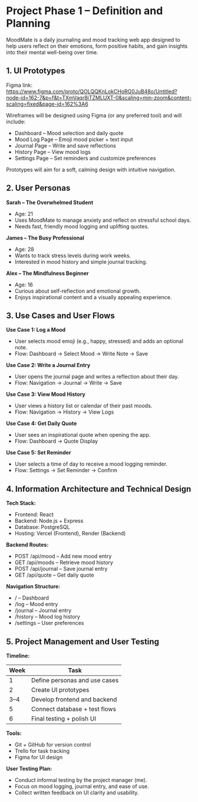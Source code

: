 # Project Phase 1 – Definition and Planning

MoodMate is a daily journaling and mood tracking web app designed to help users reflect on their emotions, form positive habits, and gain insights into their mental well-being over time.

## 1. UI Prototypes

Figma link: https://www.figma.com/proto/QOLQQKnLokCHoRG0JuB48o/Untitled?node-id=162-7&p=f&t=TXmVaqr8iTZMLUXT-0&scaling=min-zoom&content-scaling=fixed&page-id=162%3A6

Wireframes will be designed using Figma (or any preferred tool) and will include:

- Dashboard – Mood selection and daily quote
- Mood Log Page – Emoji mood picker + text input
- Journal Page – Write and save reflections
- History Page – View mood logs
- Settings Page – Set reminders and customize preferences

Prototypes will aim for a soft, calming design with intuitive navigation.

## 2. User Personas

**Sarah – The Overwhelmed Student**

- Age: 21
- Uses MoodMate to manage anxiety and reflect on stressful school days.
- Needs fast, friendly mood logging and uplifting quotes.

**James – The Busy Professional**

- Age: 28
- Wants to track stress levels during work weeks.
- Interested in mood history and simple journal tracking.

**Alex – The Mindfulness Beginner**

- Age: 16
- Curious about self-reflection and emotional growth.
- Enjoys inspirational content and a visually appealing experience.

## 3. Use Cases and User Flows

**Use Case 1: Log a Mood**
- User selects mood emoji (e.g., happy, stressed) and adds an optional note.
- Flow: Dashboard → Select Mood → Write Note → Save

**Use Case 2: Write a Journal Entry**
- User opens the journal page and writes a reflection about their day.
- Flow: Navigation → Journal → Write → Save

**Use Case 3: View Mood History**
- User views a history list or calendar of their past moods.
- Flow: Navigation → History → View Logs

**Use Case 4: Get Daily Quote**
- User sees an inspirational quote when opening the app.
- Flow: Dashboard → Quote Display

**Use Case 5: Set Reminder**
- User selects a time of day to receive a mood logging reminder.
- Flow: Settings → Set Reminder → Confirm

## 4. Information Architecture and Technical Design

**Tech Stack:**

- Frontend: React
- Backend: Node.js + Express
- Database: PostgreSQL
- Hosting: Vercel (Frontend), Render (Backend)

**Backend Routes:**

- POST /api/mood – Add new mood entry
- GET /api/moods – Retrieve mood history
- POST /api/journal – Save journal entry
- GET /api/quote – Get daily quote

**Navigation Structure:**

- / – Dashboard
- /log – Mood entry
- /journal – Journal entry
- /history – Mood log history
- /settings – User preferences

## 5. Project Management and User Testing

**Timeline:**

| Week | Task                                   |
|------|----------------------------------------|
| 1    | Define personas and use cases          |
| 2    | Create UI prototypes                   |
| 3–4  | Develop frontend and backend           |
| 5    | Connect database + test flows          |
| 6    | Final testing + polish UI              |

**Tools:**

- Git + GitHub for version control
- Trello for task tracking
- Figma for UI design

**User Testing Plan:**

- Conduct informal testing by the project manager (me).
- Focus on mood logging, journal entry, and ease of use.
- Collect written feedback on UI clarity and usability.
